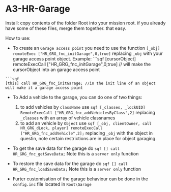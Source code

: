 # A3-HR-Garage

Install:
copy contents of the folder Root into your mission root. if you already have some of these files, merge them together. that easy.

How to use:
- To create an ``Garage access point`` you need to use the function ``[_obj] remoteExec ["HR_GRG_fnc_initGarage",0,true]`` replacing ``_obj`` with your garage access point object.
Example:  ```sqf
[cursorObject] remoteExecCall ["HR_GRG_fnc_initGarage",0,true] // will make the cursorObject into an garage access point
```
```sqf
[this] call HR_GRG_fnc_initGarage; //in the init line of an object will make it a garage access point
```

- To Add a vehicle to the garage, you can do one of two things:
  1)  to add vehicles by `className` use ```sqf [_classes, _lockUID] RemoteExecCall ["HR_GRG_fnc_addVehiclesByClass",2]``` replacing ``_classes`` with an array of vehicle classnames
  2)  to add an vehicle by `Object` use ```sqf [_obj, clientOwner, call HR_GRG_dLock, player] remoteExecCall ["HR_GRG_fnc_addVehicle",2];``` replacing ``_obj`` with the object in questin, note certain restrictions are in place for object garaging.

- To get the save data for the garage do ```sqf [] call HR_GRG_fnc_getSaveData;``` Note this is a ``server only`` function

- To restore the save data for the garage do ```sqf [] call HR_GRG_fnc_loadSaveData;``` Note this is a ``server only`` function

- Furter customisation of the garage behaviour can be done in the ``config.inc`` file located in ``Root\Garage``
